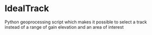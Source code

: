 # IdealTrack
Python geoprocessing script which makes it possible to select a track instead of a range of gain elevation and an area of interest

